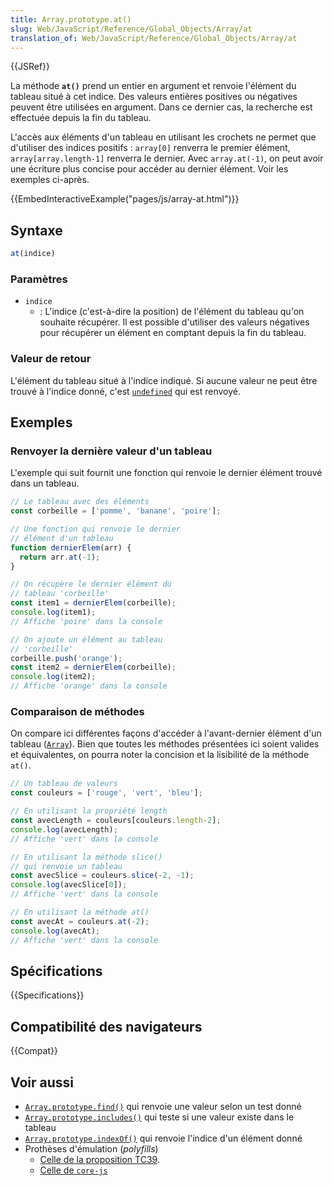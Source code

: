 ```yaml
---
title: Array.prototype.at()
slug: Web/JavaScript/Reference/Global_Objects/Array/at
translation_of: Web/JavaScript/Reference/Global_Objects/Array/at
---
```


{{JSRef}}

La méthode **`at()`** prend un entier en argument et renvoie l'élément du tableau situé à cet indice. Des valeurs entières positives ou négatives peuvent être utilisées en argument. Dans ce dernier cas, la recherche est effectuée depuis la fin du tableau.

L'accès aux éléments d'un tableau en utilisant les crochets ne permet que d'utiliser des indices positifs&nbsp;: `array[0]` renverra le premier élément, `array[array.length-1]` renverra le dernier. Avec `array.at(-1)`, on peut avoir une écriture plus concise pour accéder au dernier élément. Voir les exemples ci-après.

{{EmbedInteractiveExample("pages/js/array-at.html")}}

## Syntaxe

```js
at(indice)
```

### Paramètres

- `indice`
  - : L'indice (c'est-à-dire la position) de l'élément du tableau qu'on souhaite récupérer. Il est possible d'utiliser des valeurs négatives pour récupérer un élément en comptant depuis la fin du tableau.

### Valeur de retour

L'élément du tableau situé à l'indice indiqué. Si aucune valeur ne peut être trouvé à l'indice donné, c'est [`undefined`](/fr/docs/Web/JavaScript/Reference/Global_Objects/undefined) qui est renvoyé.

## Exemples

### Renvoyer la dernière valeur d'un tableau

L'exemple qui suit fournit une fonction qui renvoie le dernier élément trouvé dans un tableau.

```js
// Le tableau avec des éléments
const corbeille = ['pomme', 'banane', 'poire'];

// Une fonction qui renvoie le dernier 
// élément d'un tableau
function dernierElem(arr) {
  return arr.at(-1);
}

// On récupère le dernier élément du
// tableau 'corbeille'
const item1 = dernierElem(corbeille);
console.log(item1);
// Affiche 'poire' dans la console

// On ajoute un élément au tableau
// 'corbeille'
corbeille.push('orange');
const item2 = dernierElem(corbeille);
console.log(item2);
// Affiche 'orange' dans la console
```

### Comparaison de méthodes

On compare ici différentes façons d'accéder à l'avant-dernier élément d'un tableau ([`Array`](/fr/docs/Web/JavaScript/Reference/Global_Objects/Array)). Bien que toutes les méthodes présentées ici soient valides et équivalentes, on pourra noter la concision et la lisibilité de la méthode `at()`.

```js
// Un tableau de valeurs
const couleurs = ['rouge', 'vert', 'bleu'];

// En utilisant la propriété length
const avecLength = couleurs[couleurs.length-2];
console.log(avecLength); 
// Affiche 'vert' dans la console

// En utilisant la méthode slice()
// qui renvoie un tableau
const avecSlice = couleurs.slice(-2, -1);
console.log(avecSlice[0]); 
// Affiche 'vert' dans la console

// En utilisant la méthode at()
const avecAt = couleurs.at(-2);
console.log(avecAt); 
// Affiche 'vert' dans la console
```

## Spécifications

{{Specifications}}

## Compatibilité des navigateurs

{{Compat}}

## Voir aussi

- [`Array.prototype.find()`](/fr/docs/Web/JavaScript/Reference/Global_Objects/Array/find) qui renvoie une valeur selon un test donné
- [`Array.prototype.includes()`](/fr/docs/Web/JavaScript/Reference/Global_Objects/Array/includes) qui teste si une valeur existe dans le tableau
- [`Array.prototype.indexOf()`](/fr/docs/Web/JavaScript/Reference/Global_Objects/Array/indexOf) qui renvoie l'indice d'un élément donné
- Prothèses d'émulation (<i lang="en">polyfills</i>)
  - [Celle de la proposition TC39](https://github.com/tc39/proposal-relative-indexing-method#polyfill).
  - [Celle de `core-js`](https://github.com/zloirock/core-js#relative-indexing-method)
